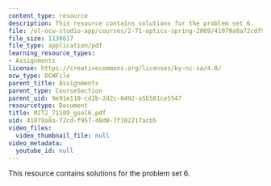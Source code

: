 ```yaml
---
content_type: resource
description: This resource contains solutions for the problem set 6.
file: /ol-ocw-studio-app/courses/2-71-optics-spring-2009/41079a8a72cdf95748d07f102217acb5_MIT2_71S09_gsol6.pdf
file_size: 1130617
file_type: application/pdf
learning_resource_types:
- Assignments
license: https://creativecommons.org/licenses/by-nc-sa/4.0/
ocw_type: OCWFile
parent_title: Assignments
parent_type: CourseSection
parent_uid: 9e91e110-cd2b-2d2c-0492-a5b581ce5547
resourcetype: Document
title: MIT2_71S09_gsol6.pdf
uid: 41079a8a-72cd-f957-48d0-7f102217acb5
video_files:
  video_thumbnail_file: null
video_metadata:
  youtube_id: null
---
```

This resource contains solutions for the problem set 6.
